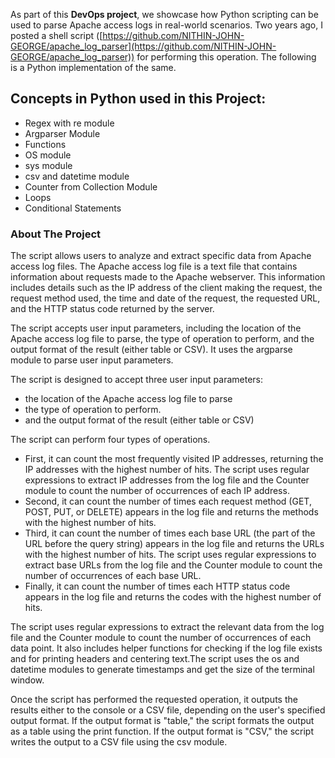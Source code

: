 As part of this **DevOps project**, we showcase how Python scripting can be used to parse Apache access logs in real-world scenarios. Two years ago, I posted a shell script ([https://github.com/NITHIN-JOHN-GEORGE/apache_log_parser](https://github.com/NITHIN-JOHN-GEORGE/apache_log_parser)) for performing this operation. The following is a Python implementation of the same.

## Concepts in Python used in this Project:

- Regex with re module
- Argparser Module
- Functions
- OS module
- sys module
- csv and datetime module
- Counter from Collection Module
- Loops
- Conditional Statements

### About The Project

The script allows users to analyze and extract specific data from Apache access log files. The Apache access log file is a text file that contains information about requests made to the Apache webserver. This information includes details such as the IP address of the client making the request, the request method used, the time and date of the request, the requested URL, and the HTTP status code returned by the server.

The script accepts user input parameters, including the location of the Apache access log file to parse, the type of operation to perform, and the output format of the result (either table or CSV). It uses the argparse module to parse user input parameters.

The script is designed to accept three user input parameters:

- the location of the Apache access log file to parse
- the type of operation to perform.
- and the output format of the result (either table or CSV)

The script can perform four types of operations. 

- First, it can count the most frequently visited IP addresses, returning the IP addresses with the highest number of hits. The script uses regular expressions to extract IP addresses from the log file and the Counter module to count the number of occurrences of each IP address.
- Second, it can count the number of times each request method (GET, POST, PUT, or DELETE) appears in the log file and returns the methods with the highest number of hits.
- Third, it can count the number of times each base URL (the part of the URL before the query string) appears in the log file and returns the URLs with the highest number of hits. The script uses regular expressions to extract base URLs from the log file and the Counter module to count the number of occurrences of each base URL.
- Finally, it can count the number of times each HTTP status code appears in the log file and returns the codes with the highest number of hits.

The script uses regular expressions to extract the relevant data from the log file and the Counter module to count the number of occurrences of each data point. It also includes helper functions for checking if the log file exists and for printing headers and centering text.The script uses the os and datetime modules to generate timestamps and get the size of the terminal window.

Once the script has performed the requested operation, it outputs the results either to the console or a CSV file, depending on the user's specified output format. If the output format is "table," the script formats the output as a table using the print function. If the output format is "CSV," the script writes the output to a CSV file using the csv module.
